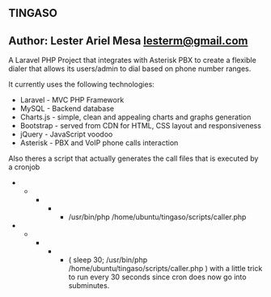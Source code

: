 ## TINGASO
## Author: Lester Ariel Mesa <lesterm@gmail.com>

A Laravel PHP Project that integrates with Asterisk PBX to create a flexible dialer that allows its users/admin to dial based on phone number ranges.

It currently uses the following technologies:
- Laravel - MVC PHP Framework
- MySQL - Backend database
- Charts.js - simple, clean and appealing charts and graphs generation
- Bootstrap - served from CDN for HTML, CSS layout and responsiveness
- jQuery - JavaScript voodoo
- Asterisk - PBX and VoIP phone calls interaction

Also theres a script that actually generates the call files that is executed by a cronjob
* * * * * /usr/bin/php /home/ubuntu/tingaso/scripts/caller.php
* * * * * ( sleep 30; /usr/bin/php /home/ubuntu/tingaso/scripts/caller.php )
with a little trick to run every 30 seconds since cron does now go into subminutes.
